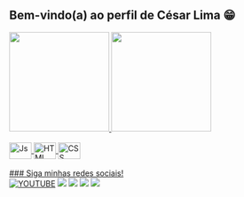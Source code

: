 ## Bem-vindo(a) ao perfil de César Lima 😁
<div>
<a href="https://github.com/cesarlimaonline">
<img height="180em" src="https://github-readme-stats.vercel.app/api?
username=cesarlimaonline&show_icons=true&theme=tokyonight&include_all_commits=true&count_pr
ivate=true"/>
<img height="180em" src="https://github-readme-stats.vercel.app/api/top-langs/?
username=cesarlimaonline&layout=compact&langs_count=6&theme=tokyonight"/>
</div>
<div style="display: inline_block"><br>
<img align="center" alt="Js" height="30" width="40"
src="https://raw.githubusercontent.com/devicons/devicon/master/icons/javascript/javasc
ript-plain.svg">
<img align="center" alt="HTML" height="30" width="40"
src="https://raw.githubusercontent.com/devicons/devicon/master/icons/html5/html5-
original.svg">
<img align="center" alt="CSS" height="30" width="40"
src="https://raw.githubusercontent.com/devicons/devicon/master/icons/css3/css3-
original.svg">
</div>
<br>
### Siga minhas redes sociais!
<div>
<a href="" target="_blank"><img
src="https://img.shields.io/badge/YouTube-FF0000?style=for-the-
badge&logo=youtube&logoColor=white" alt="YOUTUBE" target="_blank"></a>
<a href="" target="_blank"><img
src="https://img.shields.io/badge/-Instagram-%23E4405F?style=for-the-
badge&logo=instagram&logoColor=white" target="_blank"></a>
<a href="" target="_blank"><img
src="https://img.shields.io/badge/Discord-7289DA?style=for-the-
badge&logo=discord&logoColor=white" target="_blank"></a>
<a href = "mailto=lima.cs@yahoo.com"><img src="https://img.shields.io/badge/-
Gmail-%23333?style=for-the-badge&logo=gmail&logoColor=white" target="_blank"></a>
<a href="" target="_blank"><img
src="https://img.shields.io/badge/-LinkedIn-%230077B5?style=for-the-
badge&logo=linkedin&logoColor=white" target="_blank"></a>
</div>
